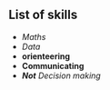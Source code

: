 ## List of skills

- *Maths*
- _Data_
- **orienteering**
- __Communicating__
- ___Not__ Decision making_
